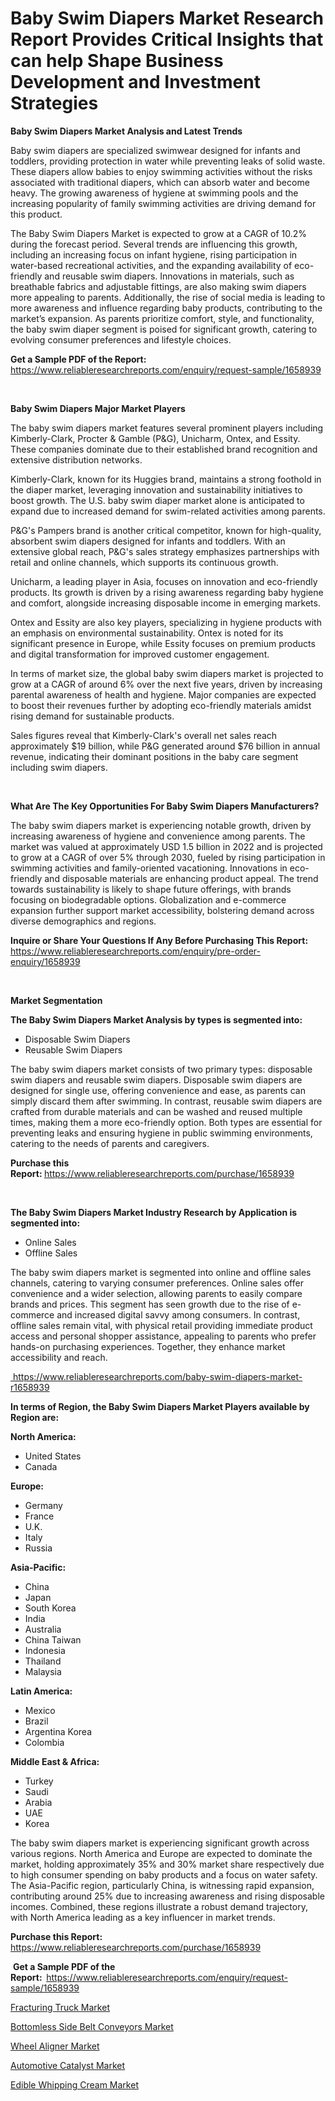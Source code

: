 <p><h1>Baby Swim Diapers Market Research Report Provides Critical Insights that can help Shape Business Development and Investment Strategies</h1></p><p><strong>Baby Swim Diapers Market Analysis and Latest Trends</strong></p>
<p><p>Baby swim diapers are specialized swimwear designed for infants and toddlers, providing protection in water while preventing leaks of solid waste. These diapers allow babies to enjoy swimming activities without the risks associated with traditional diapers, which can absorb water and become heavy. The growing awareness of hygiene at swimming pools and the increasing popularity of family swimming activities are driving demand for this product.</p><p>The Baby Swim Diapers Market is expected to grow at a CAGR of 10.2% during the forecast period. Several trends are influencing this growth, including an increasing focus on infant hygiene, rising participation in water-based recreational activities, and the expanding availability of eco-friendly and reusable swim diapers. Innovations in materials, such as breathable fabrics and adjustable fittings, are also making swim diapers more appealing to parents. Additionally, the rise of social media is leading to more awareness and influence regarding baby products, contributing to the market’s expansion. As parents prioritize comfort, style, and functionality, the baby swim diaper segment is poised for significant growth, catering to evolving consumer preferences and lifestyle choices.</p></p>
<p><strong>Get a Sample PDF of the Report:&nbsp;</strong> <a href="https://www.reliableresearchreports.com/enquiry/request-sample/1658939?utm_campaign=28&utm_medium=2&utm_source=Github&utm_content=ia&utm_term=09122024&utm_id=baby-swim-diapers">https://www.reliableresearchreports.com/enquiry/request-sample/1658939</a></p>
<p>&nbsp;</p>
<p><strong>Baby Swim Diapers Major Market Players</strong></p>
<p><p>The baby swim diapers market features several prominent players including Kimberly-Clark, Procter & Gamble (P&G), Unicharm, Ontex, and Essity. These companies dominate due to their established brand recognition and extensive distribution networks.</p><p>Kimberly-Clark, known for its Huggies brand, maintains a strong foothold in the diaper market, leveraging innovation and sustainability initiatives to boost growth. The U.S. baby swim diaper market alone is anticipated to expand due to increased demand for swim-related activities among parents.</p><p>P&G's Pampers brand is another critical competitor, known for high-quality, absorbent swim diapers designed for infants and toddlers. With an extensive global reach, P&G's sales strategy emphasizes partnerships with retail and online channels, which supports its continuous growth.</p><p>Unicharm, a leading player in Asia, focuses on innovation and eco-friendly products. Its growth is driven by a rising awareness regarding baby hygiene and comfort, alongside increasing disposable income in emerging markets.</p><p>Ontex and Essity are also key players, specializing in hygiene products with an emphasis on environmental sustainability. Ontex is noted for its significant presence in Europe, while Essity focuses on premium products and digital transformation for improved customer engagement.</p><p>In terms of market size, the global baby swim diapers market is projected to grow at a CAGR of around 6% over the next five years, driven by increasing parental awareness of health and hygiene. Major companies are expected to boost their revenues further by adopting eco-friendly materials amidst rising demand for sustainable products. </p><p>Sales figures reveal that Kimberly-Clark's overall net sales reach approximately $19 billion, while P&G generated around $76 billion in annual revenue, indicating their dominant positions in the baby care segment including swim diapers.</p></p>
<p>&nbsp;</p>
<p><strong>What Are The Key Opportunities For Baby Swim Diapers Manufacturers?</strong></p>
<p><p>The baby swim diapers market is experiencing notable growth, driven by increasing awareness of hygiene and convenience among parents. The market was valued at approximately USD 1.5 billion in 2022 and is projected to grow at a CAGR of over 5% through 2030, fueled by rising participation in swimming activities and family-oriented vacationing. Innovations in eco-friendly and disposable materials are enhancing product appeal. The trend towards sustainability is likely to shape future offerings, with brands focusing on biodegradable options. Globalization and e-commerce expansion further support market accessibility, bolstering demand across diverse demographics and regions.</p></p>
<p><strong>Inquire or Share Your Questions If Any Before Purchasing This Report:</strong> <a href="https://www.reliableresearchreports.com/enquiry/pre-order-enquiry/1658939?utm_campaign=28&utm_medium=2&utm_source=Github&utm_content=ia&utm_term=09122024&utm_id=baby-swim-diapers">https://www.reliableresearchreports.com/enquiry/pre-order-enquiry/1658939</a></p>
<p>&nbsp;</p>
<p><strong>Market Segmentation</strong></p>
<p><strong>The Baby Swim Diapers Market Analysis by types is segmented into:</strong></p>
<p><ul><li>Disposable Swim Diapers</li><li>Reusable Swim Diapers</li></ul></p>
<p><p>The baby swim diapers market consists of two primary types: disposable swim diapers and reusable swim diapers. Disposable swim diapers are designed for single use, offering convenience and ease, as parents can simply discard them after swimming. In contrast, reusable swim diapers are crafted from durable materials and can be washed and reused multiple times, making them a more eco-friendly option. Both types are essential for preventing leaks and ensuring hygiene in public swimming environments, catering to the needs of parents and caregivers.</p></p>
<p><strong>Purchase this Report:&nbsp;</strong><a href="https://www.reliableresearchreports.com/purchase/1658939?utm_campaign=28&utm_medium=2&utm_source=Github&utm_content=ia&utm_term=09122024&utm_id=baby-swim-diapers">https://www.reliableresearchreports.com/purchase/1658939</a></p>
<p>&nbsp;</p>
<p><strong>The Baby Swim Diapers Market Industry Research by Application is segmented into:</strong></p>
<p><ul><li>Online Sales</li><li>Offline Sales</li></ul></p>
<p><p>The baby swim diapers market is segmented into online and offline sales channels, catering to varying consumer preferences. Online sales offer convenience and a wider selection, allowing parents to easily compare brands and prices. This segment has seen growth due to the rise of e-commerce and increased digital savvy among consumers. In contrast, offline sales remain vital, with physical retail providing immediate product access and personal shopper assistance, appealing to parents who prefer hands-on purchasing experiences. Together, they enhance market accessibility and reach.</p></p>
<p><a href="https://www.reliableresearchreports.com/baby-swim-diapers-market-r1658939?utm_campaign=28&utm_medium=2&utm_source=Github&utm_content=ia&utm_term=09122024&utm_id=baby-swim-diapers">&nbsp;https://www.reliableresearchreports.com/baby-swim-diapers-market-r1658939</a></p>
<p><strong>In terms of Region, the Baby Swim Diapers Market Players available by Region are:</strong></p>
<p>
    <p> <strong> North America: </strong>
        <ul>
            <li>United States</li>
            <li>Canada</li>
        </ul>
        </p> 
    <p> <strong> Europe: </strong>
        <ul>
            <li>Germany</li>
            <li>France</li>
            <li>U.K.</li>
            <li>Italy</li>
            <li>Russia</li>
        </ul>
        </p> 
    <p> <strong> Asia-Pacific: </strong>
        <ul>
            <li>China</li>
            <li>Japan</li>
            <li>South Korea</li>
            <li>India</li>
            <li>Australia</li>
            <li>China Taiwan</li>
            <li>Indonesia</li>
            <li>Thailand</li>
            <li>Malaysia</li>
        </ul>
        </p> 
    <p> <strong> Latin America: </strong>
        <ul>
            <li>Mexico</li>
            <li>Brazil</li>
            <li>Argentina Korea</li>
            <li>Colombia</li>
        </ul>
        </p> 
    <p> <strong> Middle East & Africa: </strong>
        <ul>
            <li>Turkey</li>
            <li>Saudi</li>
            <li>Arabia</li>
            <li>UAE</li>
            <li>Korea</li>
        </ul>
    </p>
    </p>
<p><p>The baby swim diapers market is experiencing significant growth across various regions. North America and Europe are expected to dominate the market, holding approximately 35% and 30% market share respectively due to high consumer spending on baby products and a focus on water safety. The Asia-Pacific region, particularly China, is witnessing rapid expansion, contributing around 25% due to increasing awareness and rising disposable incomes. Combined, these regions illustrate a robust demand trajectory, with North America leading as a key influencer in market trends.</p></p>
<p><strong>Purchase this Report: </strong><a href="https://www.reliableresearchreports.com/purchase/1658939?utm_campaign=28&utm_medium=2&utm_source=Github&utm_content=ia&utm_term=09122024&utm_id=baby-swim-diapers">https://www.reliableresearchreports.com/purchase/1658939</a></p>
<p>&nbsp;<strong>Get a Sample PDF of the Report:&nbsp;&nbsp;</strong><a href="https://www.reliableresearchreports.com/enquiry/request-sample/1658939?utm_campaign=28&utm_medium=2&utm_source=Github&utm_content=ia&utm_term=09122024&utm_id=baby-swim-diapers">https://www.reliableresearchreports.com/enquiry/request-sample/1658939</a></p>
<p><strong></strong></p>
<p><p><a href="https://www.linkedin.com/pulse/competitive-landscape-key-trends-fracturing-truck-market-h5hne?utm_campaign=28&utm_medium=2&utm_source=Github&utm_content=ia&utm_term=09122024&utm_id=baby-swim-diapers">Fracturing Truck Market</a></p><p><a href="https://github.com/delindacallegari68/Market-Research-Report-List-1/blob/main/bottomless-side-belt-conveyors-market.md?utm_campaign=28&utm_medium=2&utm_source=Github&utm_content=ia&utm_term=09122024&utm_id=baby-swim-diapers">Bottomless Side Belt Conveyors Market</a></p><p><a href="https://www.linkedin.com/pulse/wheel-aligner-market-size-foreign-opportunities-revenue-generation-an6fe?utm_campaign=28&utm_medium=2&utm_source=Github&utm_content=ia&utm_term=09122024&utm_id=baby-swim-diapers">Wheel Aligner Market</a></p><p><a href="https://www.linkedin.com/pulse/exploring-automotive-catalyst-market-dynamics-projected-vzzce?utm_campaign=28&utm_medium=2&utm_source=Github&utm_content=ia&utm_term=09122024&utm_id=baby-swim-diapers">Automotive Catalyst Market</a></p><p><a href="https://github.com/santosh758595/Market-Research-Report-List-6/blob/main/edible-whipping-cream-market.md?utm_campaign=28&utm_medium=2&utm_source=Github&utm_content=ia&utm_term=09122024&utm_id=baby-swim-diapers">Edible Whipping Cream Market</a></p></p>
